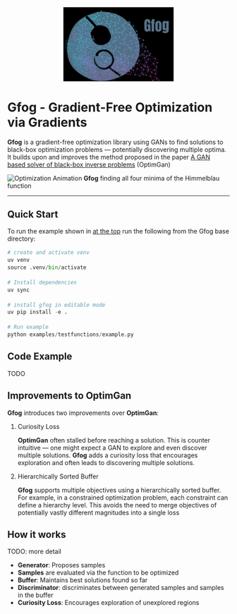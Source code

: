 <div align="center">
  <img src="assets/gfog.png" alt="Gfog Logo" width="250">
</div>

# Gfog - Gradient-Free Optimization via Gradients

**Gfog** is a gradient-free optimization library using GANs to find solutions to black-box optimization problems — potentially discovering multiple optima.
It builds upon and improves the method proposed in the paper [A GAN based solver of black-box inverse problems](https://openreview.net/pdf?id=rJeNnm25US) (OptimGan)

![Optimization Animation](./assets/examples.gif)
**Gfog** finding all four minima of the Himmelblau function

---

## Quick Start

To run the example shown in [at the top](#Gfog) run the following from the Gfog base directory:

```python
# create and activate venv
uv venv
source .venv/bin/activate

# Install dependencies
uv sync

# install gfog in editable mode
uv pip install -e .

# Run example
python examples/testfunctions/example.py
```

## Code Example

TODO

## Improvements to OptimGan

**Gfog** introduces two improvements over **OptimGan**:

1. Curiosity Loss

   **OptimGan** often stalled before reaching a solution. This is counter intuitive — one might expect a GAN to explore and even discover multiple solutions.
   **Gfog** adds a curiosity loss that encourages exploration and often leads to discovering multiple solutions.

2. Hierarchically Sorted Buffer

   **Gfog** supports multiple objectives using a hierarchically sorted buffer.
   For example, in a constrained optimization problem, each constraint can define a hierarchy level.
   This avoids the need to merge objectives of potentially vastly different magnitudes into a single loss

## How it works

TODO: more detail

- **Generator**: Proposes samples
- **Samples** are evaluated via the function to be optimized
- **Buffer**: Maintains best solutions found so far
- **Discriminator**: discriminates between generated samples and samples in the buffer
- **Curiosity Loss**: Encourages exploration of unexplored regions
